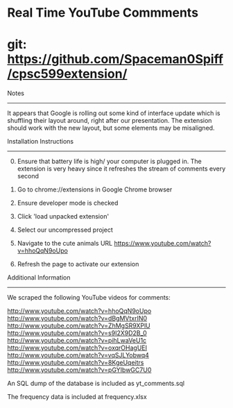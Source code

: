 # Real Time YouTube Commments
# git: https://github.com/Spaceman0Spiff/cpsc599extension/

Notes
*****
It appears that Google is rolling out some kind of interface update which is shuffling their layout around, right after our
presentation. The extension should work with the new layout, but some elements may be misaligned. 

Installation Instructions
*************************

0) Ensure that battery life is high/ your computer is plugged in. 
The extension is very heavy since it refreshes the stream of comments every second

1) Go to 
    chrome://extensions
  in Google Chrome browser
  
2) Ensure developer mode is checked

3) Click 'load unpacked extension'

4) Select our uncompressed project

5) Navigate to the cute animals URL 
    https://www.youtube.com/watch?v=hhoQqN9oUpo
    
6) Refresh the page to activate our extension



Additional Information
**********************

We scraped the following YouTube videos for comments:

http://www.youtube.com/watch?v=hhoQqN9oUpo
http://www.youtube.com/watch?v=dBgMVtxrIN0
http://www.youtube.com/watch?v=ZhMgSR9XPlU
http://www.youtube.com/watch?v=s9I2X9D2B_0
http://www.youtube.com/watch?v=pihLwaVeU1c
http://www.youtube.com/watch?v=oxqrOHagUEI
http://www.youtube.com/watch?v=vqSJLYobwq4
http://www.youtube.com/watch?v=8KgeUqeitrs
http://www.youtube.com/watch?v=pGYIbwGC7U0

An SQL dump of the database is included as yt_comments.sql

The frequency data is included at frequency.xlsx